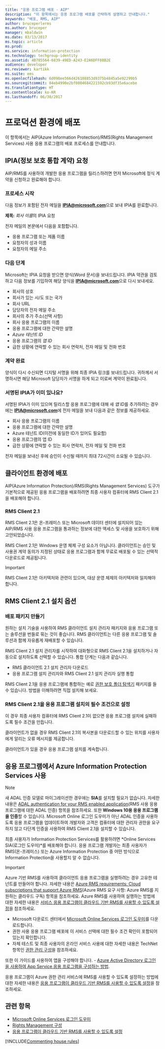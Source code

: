 ```yaml
---
title: "응용 프로그램 배포 - AIP"
description: "이 항목에서는 응용 프로그램 배포를 간략하게 설명하고 안내합니다."
keywords: "배포, RMS, AIP"
author: bruceperlerms
ms.author: bruceper
manager: mbaldwin
ms.date: 03/13/2017
ms.topic: article
ms.prod: 
ms.service: information-protection
ms.technology: techgroup-identity
ms.assetid: 4B785564-6839-49ED-A243-E2A6DFF88B2E
audience: developer
ms.reviewer: kartikk
ms.suite: ems
ms.openlocfilehash: 6d098ee566d426108853d9375b4845a5e92299b5
ms.sourcegitcommit: 04eb4990e2bf0004684221592cb93df35e6acebe
ms.translationtype: HT
ms.contentlocale: ko-KR
ms.lasthandoff: 06/30/2017
---
```

# <a name="deploy-into-production"></a>프로덕션 환경에 배포

이 항목에서는 AIP(Azure Information Protection)/RMS(Rights Management Services) 사용 응용 프로그램의 배포 프로세스를 안내합니다.

## <a name="request-an-information-protection-integration-agreement-ipia"></a>IPIA(정보 보호 통합 계약) 요청
AIP/RMS를 사용하여 개발한 응용 프로그램을 릴리스하려면 먼저 Microsoft에 정식 계약을 신청하고 완료해야 합니다.

### <a name="begin-the-process"></a>프로세스 시작
다음 정보가 포함된 전자 메일을 **IPIA@microsoft.com**으로 보내 IPIA를 완료합니다.

**제목:** *회사 이름*의 IPIA 요청

전자 메일의 본문에서 다음을 포함합니다.
- 응용 프로그램 또는 제품 이름
- 요청자의 성과 이름
- 요청자의 메일 주소

### <a name="next-steps"></a>다음 단계
Microsoft는 IPIA 요청을 받으면 양식(Word 문서)을 보내드립니다.
IPIA 약관을 검토하고 다음 정보를 기입하여 해당 양식을 **IPIA@microsoft.com**으로 다시 보내세요.
- 회사의 상호
- 회사가 있는 시/도 또는 국가
- 회사 URL
- 담당자의 전자 메일 주소
- 회사의 추가 주소(선택 사항)
- 회사 응용 프로그램의 이름
- 응용 프로그램에 대한 간략한 설명
- *Azure 테넌트 ID*
- 응용 프로그램의 *앱 ID*
- 급한 상황에 연락할 수 있는 회사 연락처, 전자 메일 및 전화 번호

### <a name="completing-the-agreement"></a>계약 완료
양식이 다시 수신되면 디지털 서명을 위해 최종 IPIA 링크를 보내드립니다. 귀하께서 서명하시면 해당 Microsoft 담당자가 서명을 하게 되고 이로써 계약이 완료됩니다.

### <a name="already-have-a-signed-ipia"></a>서명된 IPIA가 이미 있나요?
서명된 IPIA가 이미 있으며 릴리스할 응용 프로그램에 대해 새 *앱 ID*를 추가하려는 경우에는 **IPIA@microsoft.com**에 전자 메일을 보내 다음과 같은 정보를 제공하세요.
- 회사 응용 프로그램의 이름
- 응용 프로그램에 대한 간략한 설명
- Azure 테넌트 ID(이전에 동일한 ID가 있어도 필요함)
- 응용 프로그램의 앱 ID
- 급한 상황에 연락할 수 있는 회사 연락처, 전자 메일 및 전화 번호

전자 메일을 보내신 후에 승인이 수신될 때까지 최대 72시간이 소요될 수 있습니다.

## <a name="deploying-to-the-client-environment"></a>클라이언트 환경에 배포

AIP(Azure Information Protection)/RMS(Rights Management Services) 도구가 기본적으로 제공된 응용 프로그램을 배포하려면 최종 사용자 컴퓨터에 RMS Client 2.1을 배포해야 합니다.

### <a name="rms-client-21"></a>RMS Client 2.1
RMS Client 2.1은 온-프레미스 또는 Microsoft 데이터 센터에 설치되어 있는 AIP/RMS 사용 응용 프로그램을 통과하는 정보에 대한 액세스 및 사용을 보호하기 위해 고안되었습니다.

RMS Client 2.1은 Windows 운영 체제 구성 요소가 아닙니다. 클라이언트는 승인 및 사용권 계약 동의가 지정된 상태로 응용 프로그램과 함께 무료로 배포될 수 있는 선택적 다운로드로 제공됩니다.

> [!IMPORTANT]
> RMS Client 2.1은 아키텍처와 관련이 있으며, 대상 운영 체제의 아키텍처와 일치해야 합니다.


## <a name="rms-client-21-installation-options"></a>RMS Client 2.1 설치 옵션

### <a name="creating-your-deployment-package"></a>배포 패키지 만들기

원하는 설치 기술을 사용하여 RMS 클라이언트 설치 관리자 패키지와 응용 프로그램 또는 솔루션을 번들로 묶는 것이 좋습니다. RMS 클라이언트는 다른 응용 프로그램 및 솔루션과 함께 자유롭게 재배포할 수 있습니다.

RMS Client 2.1 설치 관리자를 시작하여 대화형으로 RMS Client 2.1을 설치하거나 자동으로 설치하도록 선택할 수 있습니다. 통합 단계는 다음과 같습니다.

-   RMS 클라이언트 2.1 설치 관리자 다운로드
-   응용 프로그램 설치 관리자와 RMS Client 2.1 설치 관리자 실행 통합

RMS Client 2.1을 응용 프로그램에 통합하는 예로 [권한 보호 폴더 탐색기](https://technet.microsoft.com/en-us/library/rights-protected-folder-explorer(v=ws.10).aspx) 패키지를 들 수 있습니다. 방법을 이해하려면 직접 설치해 보세요.

### <a name="make-rms-client-21-a-pre-requisite-for-your-application-install"></a>RMS Client 2.1을 응용 프로그램 설치의 필수 조건으로 설정

이 경우 최종 사용자 컴퓨터에 RMS Client 2.1이 없으면 응용 프로그램 설치에 실패하도록 필수 조건을 만듭니다.

클라이언트가 없을 경우 RMS Client 2.1의 복사본을 다운로드할 수 있는 위치를 사용자에게 알리는 오류 메시지를 제공합니다.

클라이언트가 있을 경우 응용 프로그램 설치를 계속합니다.

## <a name="enabling-azure-information-protection-services-with-your-application"></a>응용 프로그램에서 Azure Information Protection Services 사용

> [!NOTE]
> 새 ADAL 인증 모델로 마이그레이션한 경우에는 **SIA**를 설치할 필요가 없습니다. 자세한 내용은 [ADAL authentication for your RMS enabled application](adal-auth.md)(RMS 사용 응용 프로그램에 대한 ADAL 인증) 항목을 참조하세요.
> 또한 **Windows 10용 응용 프로그램을 인증**할 수 있습니다. Microsoft Online 로그인 도우미가 아닌 ADAL 인증을 사용하도록 응용 프로그램을 업데이트하여 개발자와 고객은 컴퓨터에 대한 관리자 권한을 요구하지 않고 다단계 인증을 사용하여 RMS Client 2.1을 설치할 수 있습니다.

최종 사용자가 Information Protection Services를 활용하려면 *Online Services SIA(로그인 도우미)*를 배포해야 합니다. 응용 프로그램 개발자는 최종 사용자가 RMS(온-프레미스) 또는 Azure Information Protection 중 어떤 방식으로 Information Protection을 사용할지 알 수 없습니다.


> [!IMPORTANT]
> Azure 기반 RMS를 사용하여 클라이언트 응용 프로그램을 실행하려는 경우 고유한 테넌트를 만들어야 합니다. 자세한 내용은 [Azure RMS requirements: Cloud subscriptions that support Azure RMS](../get-started/requirements-subscriptions.md)(Azure RMS 요구 사항: Azure RMS를 지원하는 클라우드 구독) 항목을 참조하세요.
> Azure RMS를 사용하여 실행하는 방법에 대한 자세한 내용은 [서비스 응용 프로그램이 클라우드 기반 RMS를 사용할 수 있도록 설정](how-to-use-file-api-with-aadrm-cloud.md)을 참조하세요.

-   Microsoft 다운로드 센터에서 [Microsoft Online Services 로그인 도우미](http://www.microsoft.com/en-us/download/details.aspx?id=28177)를 다운로드합니다.
-   권한 사용 응용 프로그램 배포에 이 서비스 선택에 대한 필수 조건 확인이 포함되어 있는지 확인합니다.
-   자체 테스트 및 최종 사용자의 온라인 서비스 사용에 대한 자세한 내용은 TechNet 항목인 [권한 관리 구성](https://TechNet.Microsoft.Com/en-us/library/jj585002.aspx)을 참조하세요.

또한 이 가이드를 사용하여 앱을 구성해야 합니다. - [Azure Active Directory 로그인을 사용하여 App Service 응용 프로그램을 구성하는 방법](https://docs.microsoft.com/en-us/azure/app-service-mobile/app-service-mobile-how-to-configure-active-directory-authentication).

응용 프로그램이 Azure 권한 관리 서비스에 RMS를 사용할 수 있도록 설정하는 방법에 대한 자세한 내용은 [응용 프로그램이 클라우드 기반 RMS를 사용할 수 있도록 설정](how-to-use-file-api-with-aadrm-cloud.md)을 참조하세요.

## <a name="related-topics"></a>관련 항목

* [Microsoft Online Services 로그인 도우미](http://www.microsoft.com/en-us/download/details.aspx?id=28177)
* [Rights Management 구성](https://TechNet.Microsoft.Com/en-us/library/jj585002.aspx)
* [응용 프로그램이 클라우드 기반 RMS를 사용할 수 있도록 설정](how-to-use-file-api-with-aadrm-cloud.md)

[!INCLUDE[Commenting house rules](../includes/houserules.md)]
